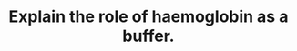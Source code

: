 ---
title: "Explain the role of haemoglobin as a buffer."
entityType: SAQ
exam: PEX
college: ANZCA
year: 2010
sitting: B
question: 15
passRate: 27
EC_expectedDomains:
- "Marks were awarded for a buffer definition, a brief description of haemoglobin structure, and listing the factors that create an effective buffer. Haemoglobin acts as an effective buffer for CO2 due to the solubility of CO2 , presence of carbonic anhydrase, and the capacity of haemoglobin. Important points that needed to be covered included; the importance of the large volume of haemoglobin, the role and amount of the imidazole side chains on the histidine residues, the effect that their pKa (6.8) has on buffering ability, and a clear description of the reactions within the red cell that involves CO2 conversion to HCO3- and H+ and the fate of these two products. Discussion about why the deoxy form of haemoglobin is a better buffer due to it’s change in pKa (7.9), and that this occurs where buffering is needed most, which limits the pH drop for venous blood."
EC_extraCredit:
- "Some candidates correctly identified that the dissociation of carbamino compounds within the red cell adds H+ which then needs to be buffered."
EC_errorsCommon:
- "Discussing the haemoglobin oxygen dissociation curve, carbon dioxide dissociation curve, and other buffers in the body did not attract marks."
---